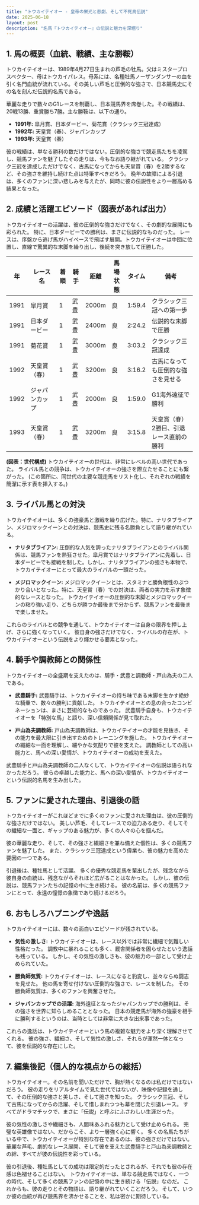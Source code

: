 ```yaml
---
title: "トウカイテイオー - 皇帝の栄光と悲劇、そして不死鳥伝説"
date: 2025-06-18
layout: post
description: "名馬『トウカイテイオー』の伝説と魅力を深堀り"
---
```


## 1. 馬の概要（血統、戦績、主な勝鞍）

トウカイテイオーは、1989年4月27日生まれの芦毛の牡馬。父はミスタープロスペクター、母はトウカイパレス。母系には、名種牡馬ノーザンダンサーの血を引く名門血統が流れている。その美しい芦毛と圧倒的な強さで、日本競馬史にその名を刻んだ伝説的名馬である。

華麗な走りで数々のG1レースを制覇し、日本競馬界を席巻した。その戦績は、20戦13勝、重賞勝ち7勝。主な勝鞍は、以下の通り。

* **1991年:**  皐月賞、日本ダービー、菊花賞（クラシック三冠達成）
* **1992年:**  天皇賞（春）、ジャパンカップ
* **1993年:**  天皇賞（春）


彼の戦績は、単なる勝利の数だけではない。圧倒的な強さで競走馬たちを凌駕し、競馬ファンを魅了したその走りは、今もなお語り継がれている。  クラシック三冠を達成しただけでなく、古馬になってからも天皇賞（春）を2勝するなど、その強さを維持し続けた点は特筆すべきだろう。  晩年の故障による引退は、多くのファンに深い悲しみを与えたが、同時に彼の伝説性をより一層高める結果となった。


## 2. 成績と活躍エピソード（図表があれば出力）

トウカイテイオーの活躍は、彼の圧倒的な強さだけでなく、その劇的な展開にも彩られた。  特に、日本ダービーでの勝利は、まさに伝説的なものだった。  レースは、序盤から逃げ馬がハイペースで飛ばす展開。トウカイテイオーは中団に位置し、直線で驚異的な末脚を繰り出し、後続を突き放して圧勝した。

| 年 | レース名          | 着順 | 騎手      | 距離 | 馬場状態 | タイム       | 備考                                   |
|----|-----------------|------|------------|------|----------|-------------|---------------------------------------|
| 1991 | 皐月賞            | 1    | 武豊      | 2000m | 良        | 1:59.4      | クラシック三冠への第一歩                   |
| 1991 | 日本ダービー        | 1    | 武豊      | 2400m | 良        | 2:24.2      | 伝説的な末脚で圧勝                         |
| 1991 | 菊花賞            | 1    | 武豊      | 3000m | 良        | 3:03.2      | クラシック三冠達成                         |
| 1992 | 天皇賞（春）        | 1    | 武豊      | 3200m | 良        | 3:16.2      | 古馬になっても圧倒的な強さを見せる         |
| 1992 | ジャパンカップ      | 1    | 武豊      | 2000m | 良        | 1:59.0      | G1海外遠征で勝利                          |
| 1993 | 天皇賞（春）        | 1    | 武豊      | 3200m | 良        | 3:15.8      | 天皇賞（春）2勝目、引退レース直前の勝利     |


**(図表：世代構成)**  トウカイテイオーの世代は、非常にレベルの高い世代であった。  ライバル馬との競争は、トウカイテイオーの強さを際立たせることにも繋がった。  (この箇所に、同世代の主要な競走馬をリスト化し、それぞれの戦績を簡潔に示す表を挿入する。)


## 3. ライバル馬との対決

トウカイテイオーは、多くの強豪馬と激戦を繰り広げた。特に、ナリタブライアン、メジロマックイーンとの対決は、競馬史に残る名勝負として語り継がれている。

* **ナリタブライアン:**  圧倒的な人気を誇ったナリタブライアンとのライバル関係は、競馬ファンを熱狂させた。皐月賞ではナリタブライアンに先着し、日本ダービーでも接戦を制した。しかし、ナリタブライアンの強さも本物で、トウカイテイオーにとって最大のライバルの一頭だった。

* **メジロマックイーン:**  メジロマックイーンとは、スタミナと勝負根性のぶつかり合いとなった。特に、天皇賞（春）での対決は、両者の実力を示す象徴的なレースとなった。  トウカイテイオーの圧倒的な末脚とメジロマックイーンの粘り強い走り、どちらが勝つか最後まで分からず、競馬ファンを最後まで楽しませた。

これらのライバルとの競争を通して、トウカイテイオーは自身の限界を押し上げ、さらに強くなっていく。  彼自身の強さだけでなく、ライバルの存在が、トウカイテイオーという伝説をより輝かせる要素となった。


## 4. 騎手や調教師との関係性

トウカイテイオーの全盛期を支えたのは、騎手・武豊と調教師・戸山為夫の二人である。

* **武豊騎手:**  武豊騎手は、トウカイテイオーの持ち味である末脚を生かす絶妙な騎乗で、数々の勝利に貢献した。  トウカイテイオーとの息の合ったコンビネーションは、まさに芸術的なものであった。  武豊騎手自身も、トウカイテイオーを「特別な馬」と語り、深い信頼関係が見て取れた。

* **戸山為夫調教師:**  戸山為夫調教師は、トウカイテイオーの才能を見抜き、その能力を最大限に引き出すためのトレーニングを施した。  トウカイテイオーの繊細な一面を理解し、細やかな気配りで彼を支えた。  調教師としての高い能力と、馬への深い愛情が、トウカイテイオーの成功を支えた。


武豊騎手と戸山為夫調教師の二人なくして、トウカイテイオーの伝説は語られなかっただろう。  彼らの卓越した能力と、馬への深い愛情が、トウカイテイオーという伝説的名馬を生み出した。


## 5. ファンに愛された理由、引退後の話

トウカイテイオーがこれほどまでに多くのファンに愛された理由は、彼の圧倒的な強さだけではない。  美しい芦毛、そしてレースでの迫力ある走り、そしてその繊細な一面と、ギャップのある魅力が、多くの人々の心を掴んだ。

彼の華麗な走り、そして、その強さと繊細さを兼ね備えた個性は、多くの競馬ファンを魅了した。  また、クラシック三冠達成という偉業も、彼の魅力を高めた要因の一つである。

引退後は、種牡馬として活躍。  多くの優秀な競走馬を輩出したが、残念ながら彼自身の血統は、残念ながらそれほど広がることはなかった。  しかし、彼の伝説は、競馬ファンたちの記憶の中に生き続ける。  彼の名前は、多くの競馬ファンにとって、永遠の憧憬の象徴であり続けるだろう。


## 6. おもしろハプニングや逸話

トウカイテイオーには、数々の面白いエピソードが残されている。

* **気性の激しさ:**  トウカイテイオーは、レース以外では非常に繊細で気難しい性格だった。  調教中に暴れることも多く、厩舎関係者を困らせたという逸話も残っている。  しかし、その気性の激しさも、彼の魅力の一部として受け止められていた。

* **勝負師気質:**  トウカイテイオーは、レースになると豹変し、並々ならぬ闘志を見せた。  他の馬を寄せ付けない圧倒的な強さで、レースを制した。  その勝負師気質は、多くのファンを興奮させた。

* **ジャパンカップでの活躍:**  海外遠征となったジャパンカップでの勝利は、その強さを世界に知らしめることとなった。  日本の競走馬が海外の強豪を相手に勝利するというのは、当時としては非常に大きな出来事であった。

これらの逸話は、トウカイテイオーという馬の複雑な魅力をより深く理解させてくれる。  彼の強さ、繊細さ、そして気性の激しさ、それらが渾然一体となって、彼を伝説的な存在にした。


## 7. 編集後記（個人的な視点からの総括）

トウカイテイオー。その名前を聞いただけで、胸が熱くなるのは私だけではないだろう。  彼の走りをリアルタイムで見た世代ではないが、映像や記録を通して、その圧倒的な強さと美しさ、そして脆さを知った。  クラシック三冠、そして古馬になってからの活躍、そして惜しまれつつも幕を閉じた引退レース。  すべてがドラマチックで、まさに「伝説」と呼ぶにふさわしい生涯だった。

彼の気性の激しさや繊細さも、人間味あふれる魅力として受け止められる。  完璧な英雄像ではない、だからこそ、より一層強く心に響く。  多くの名馬たちがいる中で、トウカイテイオーが特別な存在であるのは、彼の強さだけではない。  華麗な芦毛、劇的なレース展開、そして彼を支えた武豊騎手と戸山為夫調教師との絆、すべてが彼の伝説性を彩っている。

彼の引退後、種牡馬としての成功は限定的だったとされるが、それでも彼の存在感は色褪せることはない。  トウカイテイオーは、単なる競走馬ではなく、一つの時代、そして多くの競馬ファンの記憶の中に生き続ける「伝説」なのだ。  これからも、彼の走りとその物語は、語り継がれていくことだろう。  そして、いつか彼の血統が再び競馬界を沸かせることを、私は密かに期待している。
